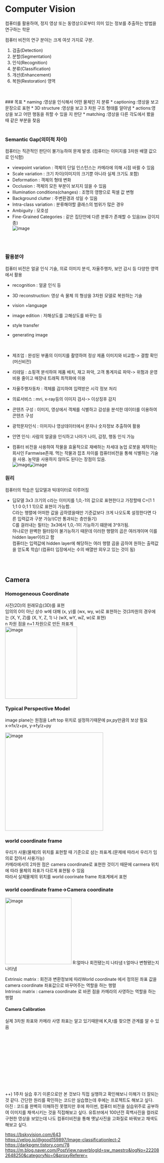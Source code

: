 # Computer Vision

컴퓨터를 활용하여, 정지 영상 또는 동영상으로부터 의미 있는 정보를 추출하는 방법을 연구하는 학문   
    
컴퓨터 비전의 연구 분야는 크게 여섯 가지로 구분.    
1. 검출(Detection)  
2. 분할(Segmentation)
3. 인식(Recognition)
4.  분류(Classification)
5.  개선(Enhancement)
6.   복원(Restoration) 영역   
<br/>
<br/>
### 목표
* naming :영상을 인식해서 어떤 물체인 지 분류   
* captioning :영상을 보고 문장으로 표현   
* 3D structure :영상을 보고 3 차원 구조 형태를 알아냄   
* actions:영상을 보고 어떤 행동을 취할 수 있을 지 판단   
* matching :영상을 다른 각도에서 봤을 때 같은 부분을 찾음   
<br/>
<br/>   
   
### Semantic Gap(의미적 차이)
컴퓨터는 직관적인 판단이 불가능하여 문제 발생. (컴퓨터는 이미지를 3차원 배열 값으로 인식함)   
* viewpoint variation : 객체의 단일 인스턴스는 카메라에 의해 시점 바뀔 수 있음      
* Scale variation : 크기 차이(이미지의 크기뿐 아니라 실제 크기도 포함)   
* Deformation : 객체의 형태 변화   
* Occlusion : 객체의 모든 부분이 보지지 않을 수 있음   
* Illumination conditions(changes) : 조명의 영향으로 픽셀 값 변형   
* Background clutter : 주변환경과 섞일 수 있음   
* Intra-class variation : 분류해야할 클래스의 범위가 많은 경우   
* Ambiguity : 모호성   
* Fine-Grained Categories : 같은 집단안에 다른 분류가 존재할 수 있음(ex 강이지 종)   
![image](https://user-images.githubusercontent.com/81468129/169694994-ad748c68-32fe-4848-9f27-8aa16e49c4c5.png)    
<br/>
<br/>           
      
### 활용분야
컴퓨터 비전은 얼굴 인식 기술, 의료 이미지 분석, 자율주행차, 보안 감시 등 다양한 영역에서 활용    

* recognition : 얼굴 인식 등 
* 3D reconstruction: 영상 속 물체 의 형상을 3차원 모델로 복원하는 기술    
* vision +language   
* image edition : 저해상도를 고해상도를 바꾸는 등 
* style transfer   
* generating image   
<br/><br/>   

* 제조업 : 완성된 부품의 이미지를 촬영하여 정상 제품 이미지와 비교함-> 결함 확인 (머신비전)
* 리테일 : 쇼핑객 분석하여 제품 배치, 재고 파악, 고객 통계자료 파악-> 위험과 운영비용 줄이고 매장내 트래픽 최적화에 이용
* 자율주행자동차 : 객체를 감지하여 입력받은 시각 정보 처리
* 의료서비스 : mri, x-ray등의 이미지 검사-> 이상징후 감지   
* 콘텐츠 구성 : 이미지, 영상에서 객체를 식별하고 감성을 분석한 데이터를 이용하여 콘텐츠 구성
* 광학문자인식 : 이미지나 영상데이터에서 문자나 숫자정보 추출하여 활용
* 안면 인식: 사람의 얼굴을 인식하고 나아가 나이, 감정, 행동 인식 가능

+ 컴퓨터 비전을 사용하여 작물을 효율적으로 재배하는 차세대 농업 로봇을 제작하는 회사인 Farmwise존재.
  먹는 작물과 잡초 차이를 컴퓨터비전을 통해 식별하는 기술을 사용. 농약을 사용하지 않아도 된다는 장점이 있음.   
![image](https://user-images.githubusercontent.com/81468129/170214876-10bbd129-46f1-419a-a956-266ea179c979.png)![image](https://user-images.githubusercontent.com/81468129/170214971-acab5b43-5dc7-4e46-81b6-a67e82ad999c.png)


  

### 원리
컴퓨터의 학습은 딥모델과 빅데이터로 이루어짐

* 딥모델
3x3 크기의 c라는 이미지를 1,0,-1의 값으로 표현한다고 가정할때 C=[1 1 1;1 0 0;1 1 1]으로 표현이 가능함.   
C라는 행렬에 어떠한 값을 곱하였을때만 기준값보다 크게 나오도록 설정한다면 다른 입력값과 구분 가능!(C만 통과되는 층만들기)   
C를 걸러내는 필터는 3x3에서 1,0,-1이 가능하기 떄문에 3^9가됨.   
하나로만 완벽한 필터링이 불가능하기 때문데 이러한 행렬의 곱은 여러개이며 이를 hidden layer이라고 함   
컴퓨터는 입력값에 hidden layer에 해당하는 여러 행렬 곱을 곱하여 원하는 출력값을 얻도록 학습! (컴퓨터 입장에서는 수의 배열만 외우고 있는 것이 됨)   
      
 <br/>       
 <br/>        
        
## Camera    
### Homogeneous Coordinate      
사진(2D)의 원래모습(3D)를 표현      
임의의 0이 아닌 상수 w에 대해 (x, y)를 (wx, wy, w)로 표현하는 것(3차원의 경우에는 (X, Y, Z)를 (X, Y, Z, 1) 나 (wX, wY, wZ, w)로 표현)   
n 차원 점을 n+1 차원으로 만든 좌표계    
<img width="235" alt="image" src="https://user-images.githubusercontent.com/81468129/169705456-f5f6791f-4a28-4622-a401-2683dff4d823.png">   

### Typical Perspective Model
image plane는 원점을 Left top 위치로 설정하기때문에 px,py만큼의 보상 필요   
x->fx/z+px, y->fy/z+py   
   
<img width="320" alt="image" src="https://user-images.githubusercontent.com/81468129/169744705-dce8b126-c205-4877-9cca-b095fac9e79f.png">  

### world coordinate frame   
우리가 사물(물체)의 위치를 표현할 때 기준으로 삼는 좌표계.(문제에 따라서 우리가 임의로 잡아서 사용가능)   
카메라에서의 2차원 점은 camera coordinate로 표현한 것이기 때문에 carmera 위치에 따라 물체의 좌표가 다르게 표현될 수 있음   
따라서 실체물체의 위치를 world coorinate frame 좌표계에서 표현

### world coordinate frame->Camera coordinate
<img width="217" alt="image" src="https://user-images.githubusercontent.com/81468129/169747803-884dae3b-8c69-4a76-b39e-c62b7643229c.png">   
R:얼마나 회전됐는지 나타냄   
t:얼마나 변형됐는지 나타냄   
   
Extrinsic matrix : 회전과 변환정보에 따라World coordinate 에서 정의된 좌표 값을 camera coordinate 좌표값으로 바꾸어주는 역할을 하는 행렬   
Intrinsic matrix : camera coordinate 로 바뀐 점을 카메라의 사영하는 역할을 하는 행렬   

#### Camera Calibration
실제 3차원 좌표와 카메라 사영 좌표는 알고 있기때문에 K,R,t를 찾으면 관계를 알 수 있음





<br/><br/><br/><br/><br/><br/><br/><br/><br/><br/>


++) 1주차 실습 후기
이론으로만 본 것보다 직접 실행하고 확인해보니 이해가 더 잘되는 것 같다. 간단한 원리를 확인하는 코드만 실습했는데 후에는 프로젝트도 해보고 싶다.   
아진 : 코드를 완벽히 이해하진 못했지만 후에 파이썬, 컴퓨터 비전을 실습위주로 공부하여 이미지를 채색시키는 것을 직접해보고 싶다. 유튜브에서 100년전 흑백사진을 컬러로 구현한 영상을 보았는데 나도 컴퓨터비전을 통해 옛날사진을 고화질로 바꿔보고 채색도 해보고 싶다.   




<https://bskyvision.com/643>   
<https://velog.io/@good159897/Image-classificationlect-2>   
<https://darkpgmr.tistory.com/78>   
<https://m.blog.naver.com/PostView.naverblogId=sw_maestro&logNo=222082648250&categoryNo=0&proxyReferer=>
